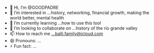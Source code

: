 - 👋 Hi, I’m @GOODPADRE
- 👀 I’m interested in ...history, networking, financial growth, making the world better, mental health
- 🌱 I’m currently learning ...how to use this tool
- 💞️ I’m looking to collaborate on ...history of the rio grande valley
- 📫 How to reach me ...balli.family@icloud.com
- 😄 Pronouns: ...
- ⚡ Fun fact: ...



<!---
GOODPADRE/GOODPADRE is a ✨ special ✨ repository because its `README.md` (this file) appears on your GitHub profile.
You can click the Preview link to take a look at your changes.
--->
